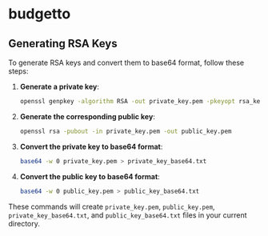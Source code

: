 # budgetto

## Generating RSA Keys

To generate RSA keys and convert them to base64 format, follow these steps:

1. **Generate a private key**:

   ```bash
   openssl genpkey -algorithm RSA -out private_key.pem -pkeyopt rsa_keygen_bits:2048
   ```

2. **Generate the corresponding public key**:

   ```bash
   openssl rsa -pubout -in private_key.pem -out public_key.pem
   ```

3. **Convert the private key to base64 format**:

   ```bash
   base64 -w 0 private_key.pem > private_key_base64.txt
   ```

4. **Convert the public key to base64 format**:
   ```bash
   base64 -w 0 public_key.pem > public_key_base64.txt
   ```

These commands will create `private_key.pem`, `public_key.pem`, `private_key_base64.txt`, and `public_key_base64.txt` files in your current directory.
